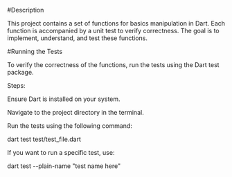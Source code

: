 #Description

This project contains a set of functions for basics manipulation in Dart. Each function is accompanied by a unit test to verify correctness. The goal is to implement, understand, and test these functions.


#Running the Tests

To verify the correctness of the functions, run the tests using the Dart test package.

Steps:

Ensure Dart is installed on your system.

Navigate to the project directory in the terminal.

Run the tests using the following command:

dart test test/test_file.dart

If you want to run a specific test, use:

dart test --plain-name "test name here"